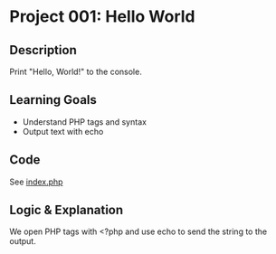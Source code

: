 # Project 001: Hello World

## Description
Print "Hello, World!" to the console.

## Learning Goals
- Understand PHP tags and syntax
- Output text with echo

## Code
See [index.php](index.php)

## Logic & Explanation
We open PHP tags with <?php and use echo to send the string to the output.
